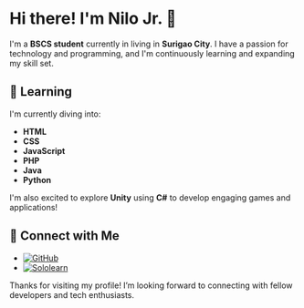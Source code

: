 # Hi there! I'm Nilo Jr. 👋

I'm a **BSCS student** currently in living in **Surigao City**. I have a passion for technology and programming, and I'm continuously learning and expanding my skill set.

## 🌱 Learning

I'm currently diving into:

- **HTML**
- **CSS**
- **JavaScript**
- **PHP**
- **Java**
- **Python**

I'm also excited to explore **Unity** using **C#** to develop engaging games and applications!

## 🔗 Connect with Me

- [![GitHub](https://img.shields.io/badge/GitHub-%2312100E.svg?style=for-the-badge&logo=github&logoColor=white)](https://github.com/lowmax205)
- [![Sololearn](https://img.shields.io/badge/Sololearn-%23972B1F.svg?style=for-the-badge&logo=Sololearn&logoColor=white)](https://www.sololearn.com/en/profile/2508058)

Thanks for visiting my profile! I’m looking forward to connecting with fellow developers and tech enthusiasts.
